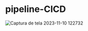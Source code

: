 # pipeline-CICD
![Captura de tela 2023-11-10 122732](https://github.com/z4l1nux/pipeline-CICD/assets/124527204/65d42fdc-6004-4b76-afdf-798b53e3697f)
